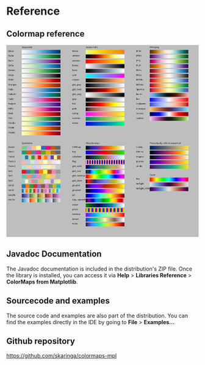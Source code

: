 # Reference

## Colormap reference

![Colormap reference](./colormaps-reference.png)


## Javadoc Documentation

The Javadoc documentation is included in the distribution's ZIP file. Once the library is installed, you can access it via **Help** > **Libraries Reference** > **ColorMaps from Matplotlib**.


## Sourcecode and examples

The source code and examples are also part of the distribution. You can find the examples directly in the IDE by going to  **File** > **Examples...**

## Github repository

https://github.com/skaringa/colormaps-mpl


